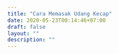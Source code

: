 ```yaml
---
title: "Cara Memasak Udang Kecap"
date: 2020-05-23T00:14:46+07:00
draft: false
layout: ""
description: ""
---
```



